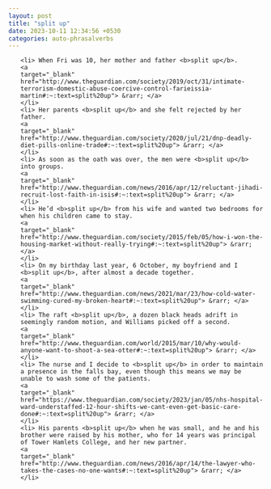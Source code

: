 ```yaml
---
layout: post
title: "split up"
date: 2023-10-11 12:34:56 +0530
categories: auto-phrasalverbs
---
```

<ol>

    <li> When Fri was 10, her mother and father <b>split up</b>.
    <a 
    target="_blank" 
    href="http://www.theguardian.com/society/2019/oct/31/intimate-terrorism-domestic-abuse-coercive-control-farieissia-martin#:~:text=split%20up"> &rarr; </a>
    </li>
    <li> Her parents <b>split up</b> and she felt rejected by her father.
    <a 
    target="_blank" 
    href="http://www.theguardian.com/society/2020/jul/21/dnp-deadly-diet-pills-online-trade#:~:text=split%20up"> &rarr; </a>
    </li>
    <li> As soon as the oath was over, the men were <b>split up</b> into groups.
    <a 
    target="_blank" 
    href="http://www.theguardian.com/news/2016/apr/12/reluctant-jihadi-recruit-lost-faith-in-isis#:~:text=split%20up"> &rarr; </a>
    </li>
    <li> He’d <b>split up</b> from his wife and wanted two bedrooms for when his children came to stay.
    <a 
    target="_blank" 
    href="http://www.theguardian.com/society/2015/feb/05/how-i-won-the-housing-market-without-really-trying#:~:text=split%20up"> &rarr; </a>
    </li>
    <li> On my birthday last year, 6 October, my boyfriend and I <b>split up</b>, after almost a decade together.
    <a 
    target="_blank" 
    href="http://www.theguardian.com/news/2021/mar/23/how-cold-water-swimming-cured-my-broken-heart#:~:text=split%20up"> &rarr; </a>
    </li>
    <li> The raft <b>split up</b>, a dozen black heads adrift in seemingly random motion, and Williams picked off a second.
    <a 
    target="_blank" 
    href="http://www.theguardian.com/world/2015/mar/10/why-would-anyone-want-to-shoot-a-sea-otter#:~:text=split%20up"> &rarr; </a>
    </li>
    <li> The nurse and I decide to <b>split up</b> in order to maintain a presence in the falls bay, even though this means we may be unable to wash some of the patients.
    <a 
    target="_blank" 
    href="https://www.theguardian.com/society/2023/jan/05/nhs-hospital-ward-understaffed-12-hour-shifts-we-cant-even-get-basic-care-done#:~:text=split%20up"> &rarr; </a>
    </li>
    <li> His parents <b>split up</b> when he was small, and he and his brother were raised by his mother, who for 14 years was principal of Tower Hamlets College, and her new partner.
    <a 
    target="_blank" 
    href="http://www.theguardian.com/news/2016/apr/14/the-lawyer-who-takes-the-cases-no-one-wants#:~:text=split%20up"> &rarr; </a>
    </li>